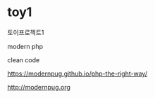 # toy1
토이프로젝트1

modern php 

clean code 

https://modernpug.github.io/php-the-right-way/

http://modernpug.org
